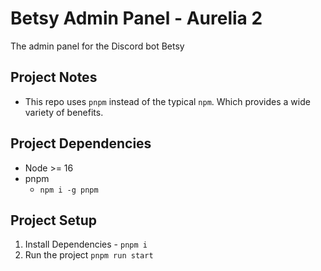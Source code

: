 # Betsy Admin Panel - Aurelia 2
The admin panel for the Discord bot Betsy

## Project Notes
* This repo uses `pnpm` instead of the typical `npm`. Which provides a wide variety of benefits.

## Project Dependencies
* Node >= 16
* pnpm
  * `npm i -g pnpm`

## Project Setup
1. Install Dependencies - `pnpm i`
2. Run the project `pnpm run start`
